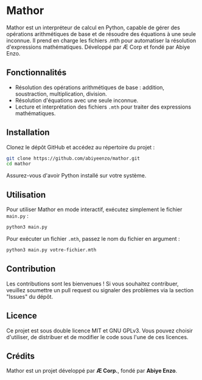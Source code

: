 # Mathor
Mathor est un interpréteur de calcul en Python, capable de gérer des opérations arithmétiques de base et de résoudre des équations à une seule inconnue. Il prend en charge les fichiers .mth pour automatiser la résolution d'expressions mathématiques. Développé par Æ Corp et fondé par Abiye Enzo.

## Fonctionnalités

- Résolution des opérations arithmétiques de base : addition, soustraction, multiplication, division.
- Résolution d'équations avec une seule inconnue.
- Lecture et interprétation des fichiers `.mth` pour traiter des expressions mathématiques.

## Installation

Clonez le dépôt GitHub et accédez au répertoire du projet :

```bash
git clone https://github.com/abiyeenzo/mathor.git
cd mathor
```

Assurez-vous d'avoir Python installé sur votre système.

## Utilisation

Pour utiliser Mathor en mode interactif, exécutez simplement le fichier `main.py` :

```bash
python3 main.py
```

Pour exécuter un fichier `.mth`, passez le nom du fichier en argument :

```bash
python3 main.py votre-fichier.mth
```

## Contribution

Les contributions sont les bienvenues ! Si vous souhaitez contribuer, veuillez soumettre un pull request ou signaler des problèmes via la section "Issues" du dépôt.

## Licence

Ce projet est sous double licence MIT et GNU GPLv3. Vous pouvez choisir d'utiliser, de distribuer et de modifier le code sous l'une de ces licences.

## Crédits

Mathor est un projet développé par **Æ Corp.**, fondé par **Abiye Enzo**.
